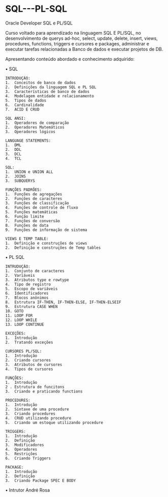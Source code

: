 # SQL---PL-SQL

Oracle Developer SQL e PL/SQL

Curso voltado para aprendizado na linguagem SQL E PL/SQL, no desenvolvimento de querys ad-hoc, select, update, delete, insert, views, procedures, functions, triggers e cursores e packages, administrar e executar tarefas relacionadas a Banco de dados e executar projetos de DB.

Apresentando conteúdo abordado e conhecimento adquirido:

•	SQL

    INTRODUÇÃO:
    1.	Conceitos de banco de dados
    2.	Definições da linguagem SQL e PL SQL
    3.	Características de banco de dados
    4.	Modelagem entidade e relacionamento
    5.	Tipos de dados 
    6.	Cardinalidade
    7.	ACID E CRUD
      
    SQL ANSI:
    1.	Operadores de comparação
    2.	Operadores Matemáticos
    3.	Operadores lógicos
    
    LANGUAGE STATEMENTS:
    1.	DML
    2.	DDL
    3.	DCL
    4.	TCL
    
    SQL:
    1.	UNION e UNION ALL
    2.	JOINS
    3.	SUBQUERYS
    
    FUNÇÕES PADRÕES:
    1.	Funções de agregações
    2.	Funções de caracteres
    3.	Funções de classificação
    4.	Funções de controle de fluxo
    5.	Funções matemáticas
    6.	Função limite
    7.	Funções de conversão
    8.	Funções de data
    9.	Funções de informação de sistema
    
    VIEWS E TEMP TABLE:
    1.	Definição e construções de views
    2.	Definição e construções de Temp tables
    
•	PL SQL

    INTRUDUÇÃO:
    1.	Conjunto de caracteres
    2.	Variáveis
    3.	Atributos type e rowtype
    4.	Tipo de registro
    5.	Escopo de variáveis
    6.	Identificadores
    7.	Blocos anônimos
    8.	Estrutura IF-THEN, IF-THEN-ELSE, IF-THEN-ELSEIF
    9.	Estrutura CASE WHEN
    10.	GOTO
    11.	LOOP FOR
    12.	LOOP WHILE
    13.	LOOP CONTINUE
    
    EXCEÇÕES:
    1.	Introdução
    2.	Tratando exceções
    
    CURSORES PL/SQL:
    1.	Introdução
    2.	Criando cursores
    3.	Atributos de cursores
    4.	Tipos de cursores
    
    FUNÇÕES:
    1.	Introdução
    2 .	Estrutura de funcitons
    3.	Criando e praticando functions
    
    PROCEDURES:
    1.	Introdução
    2.	Sintaxe de uma procedure
    3.	Criando procedures
    4.	CRUD utilizando procedure
    5.	Criando um estoque utilizando procedure
    
    TRIGGERS:
    1.	Introdução
    2.	Definição
    3.	Modificadores
    4.	Operadores
    5.	Restrições
    6.	Criando Triggers
    
    PACKAGE:
    1.	Introdução
    2.	Definição
    3.	Criando Package SPEC E BODY


•	Intrutor André Rosa









